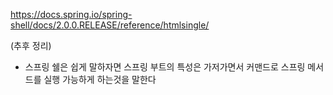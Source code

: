 https://docs.spring.io/spring-shell/docs/2.0.0.RELEASE/reference/htmlsingle/

(추후 정리)

- 스프링 쉘은 쉽게 말하자면 스프링 부트의 특성은 가저가면서 커맨드로 스프링 메서드를 실행 가능하게 하는것을 
말한다
